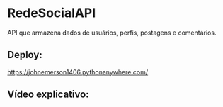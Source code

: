 # RedeSocialAPI
API que armazena dados de usuários, perfis, postagens e comentários.

## Deploy:
https://johnemerson1406.pythonanywhere.com/

## Vídeo explicativo:

